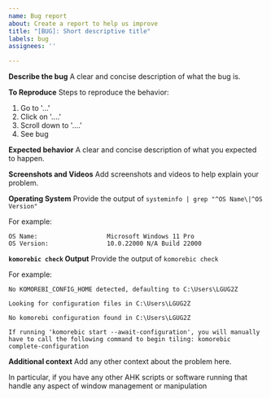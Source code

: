 ```yaml
---
name: Bug report
about: Create a report to help us improve
title: "[BUG]: Short descriptive title"
labels: bug
assignees: ''

---
```


**Describe the bug**
A clear and concise description of what the bug is.

**To Reproduce**
Steps to reproduce the behavior:
1. Go to '...'
2. Click on '....'
3. Scroll down to '....'
4. See bug

**Expected behavior**
A clear and concise description of what you expected to happen.

**Screenshots and Videos**
Add screenshots and videos to help explain your problem.

**Operating System**
Provide the output of `systeminfo | grep "^OS Name\|^OS Version"`

For example:
```
OS Name:                   Microsoft Windows 11 Pro
OS Version:                10.0.22000 N/A Build 22000
```

**`komorebic check` Output**
Provide the output of `komorebic check`

For example:
```
No KOMOREBI_CONFIG_HOME detected, defaulting to C:\Users\LGUG2Z

Looking for configuration files in C:\Users\LGUG2Z

No komorebi configuration found in C:\Users\LGUG2Z

If running 'komorebic start --await-configuration', you will manually have to call the following command to begin tiling: komorebic complete-configuration
```

**Additional context**
Add any other context about the problem here.

In particular, if you have any other AHK scripts or software running that handle any aspect of window management or manipulation
